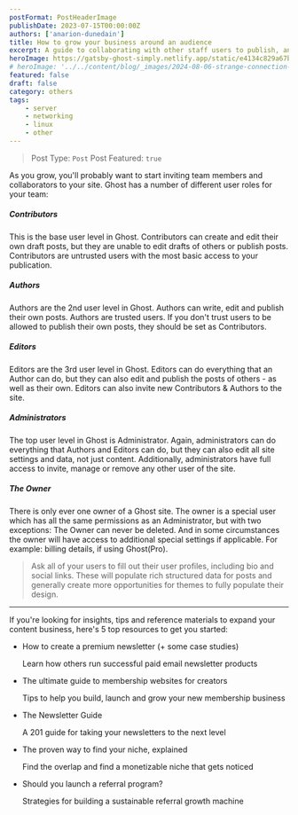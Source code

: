 ```yaml
---
postFormat: PostHeaderImage
publishDate: 2023-07-15T00:00:00Z
authors: ['anarion-dunedain']
title: How to grow your business around an audience
excerpt: A guide to collaborating with other staff users to publish, and some resources to help you with the next steps of growing your business
heroImage: https://gatsby-ghost-simply.netlify.app/static/e4134c829a67be07f057d83a9bff5839/6b4f8/admin-settings.webp
# heroImage: '../../content/blog/_images/2024-08-06-strange-connection-issues/connection.jpg'
featured: false
draft: false
category: others
tags:
    - server
    - networking
    - linux
    - other
---
```


> Post Type: `Post`
> Post Featured: `true`

As you grow, you'll probably want to start inviting team members and collaborators to your site. Ghost has a number of different user roles for your team:

##### Contributors

This is the base user level in Ghost. Contributors can create and edit their own draft posts, but they are unable to edit drafts of others or publish posts. Contributors are untrusted users with the most basic access to your publication.

##### Authors

Authors are the 2nd user level in Ghost. Authors can write, edit and publish their own posts. Authors are trusted users. If you don't trust users to be allowed to publish their own posts, they should be set as Contributors.

##### Editors

Editors are the 3rd user level in Ghost. Editors can do everything that an Author can do, but they can also edit and publish the posts of others - as well as their own. Editors can also invite new Contributors & Authors to the site.

##### Administrators

The top user level in Ghost is Administrator. Again, administrators can do everything that Authors and Editors can do, but they can also edit all site settings and data, not just content. Additionally, administrators have full access to invite, manage or remove any other user of the site.

##### The Owner

There is only ever one owner of a Ghost site. The owner is a special user which has all the same permissions as an Administrator, but with two exceptions: The Owner can never be deleted. And in some circumstances the owner will have access to additional special settings if applicable. For example: billing details, if using Ghost(Pro).

> Ask all of your users to fill out their user profiles, including bio and social links. These will populate rich structured data for posts and generally create more opportunities for themes to fully populate their design.

<hr/>

If you're looking for insights, tips and reference materials to expand your content business, here's 5 top resources to get you started:

-   How to create a premium newsletter (+ some case studies)

    Learn how others run successful paid email newsletter products

-   The ultimate guide to membership websites for creators

    Tips to help you build, launch and grow your new membership business

-   The Newsletter Guide

    A 201 guide for taking your newsletters to the next level

-   The proven way to find your niche, explained

    Find the overlap and find a monetizable niche that gets noticed

-   Should you launch a referral program?

    Strategies for building a sustainable referral growth machine
